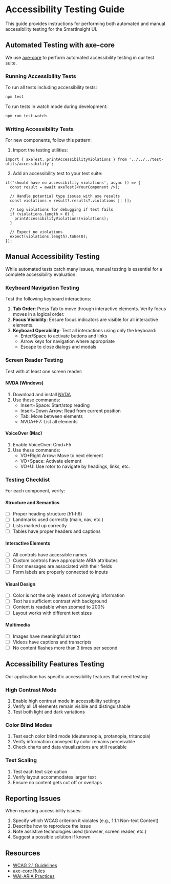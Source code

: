 # Accessibility Testing Guide

This guide provides instructions for performing both automated and manual accessibility testing for the SmartInsight UI.

## Automated Testing with axe-core

We use [axe-core](https://github.com/dequelabs/axe-core) to perform automated accessibility testing in our test suite.

### Running Accessibility Tests

To run all tests including accessibility tests:

```bash
npm test
```

To run tests in watch mode during development:

```bash
npm run test:watch
```

### Writing Accessibility Tests

For new components, follow this pattern:

1. Import the testing utilities:

```tsx
import { axeTest, printAccessibilityViolations } from '../../../test-utils/accessibility';
```

2. Add an accessibility test to your test suite:

```tsx
it('should have no accessibility violations', async () => {
  const result = await axeTest(<YourComponent />);
  
  // Handle potential type issues with axe results
  const violations = result?.results?.violations || [];
  
  // Log violations for debugging if test fails
  if (violations.length > 0) {
    printAccessibilityViolations(violations);
  }
  
  // Expect no violations
  expect(violations.length).toBe(0);
});
```

## Manual Accessibility Testing

While automated tests catch many issues, manual testing is essential for a complete accessibility evaluation.

### Keyboard Navigation Testing

Test the following keyboard interactions:

1. **Tab Order**: Press Tab to move through interactive elements. Verify focus moves in a logical order.
2. **Focus Visibility**: Ensure focus indicators are visible for all interactive elements.
3. **Keyboard Operability**: Test all interactions using only the keyboard:
   - Enter/Space to activate buttons and links
   - Arrow keys for navigation where appropriate
   - Escape to close dialogs and modals

### Screen Reader Testing

Test with at least one screen reader:

#### NVDA (Windows)
1. Download and install [NVDA](https://www.nvaccess.org/download/)
2. Use these commands:
   - Insert+Space: Start/stop reading
   - Insert+Down Arrow: Read from current position
   - Tab: Move between elements
   - NVDA+F7: List all elements

#### VoiceOver (Mac)
1. Enable VoiceOver: Cmd+F5
2. Use these commands:
   - VO+Right Arrow: Move to next element
   - VO+Space: Activate element
   - VO+U: Use rotor to navigate by headings, links, etc.

### Testing Checklist

For each component, verify:

#### Structure and Semantics
- [ ] Proper heading structure (h1-h6)
- [ ] Landmarks used correctly (main, nav, etc.)
- [ ] Lists marked up correctly
- [ ] Tables have proper headers and captions

#### Interactive Elements
- [ ] All controls have accessible names
- [ ] Custom controls have appropriate ARIA attributes
- [ ] Error messages are associated with their fields
- [ ] Form labels are properly connected to inputs

#### Visual Design
- [ ] Color is not the only means of conveying information
- [ ] Text has sufficient contrast with background
- [ ] Content is readable when zoomed to 200%
- [ ] Layout works with different text sizes

#### Multimedia
- [ ] Images have meaningful alt text
- [ ] Videos have captions and transcripts
- [ ] No content flashes more than 3 times per second

## Accessibility Features Testing

Our application has specific accessibility features that need testing:

### High Contrast Mode
1. Enable high contrast mode in accessibility settings
2. Verify all UI elements remain visible and distinguishable
3. Test both light and dark variations

### Color Blind Modes
1. Test each color blind mode (deuteranopia, protanopia, tritanopia)
2. Verify information conveyed by color remains perceivable
3. Check charts and data visualizations are still readable

### Text Scaling
1. Test each text size option
2. Verify layout accommodates larger text
3. Ensure no content gets cut off or overlaps

## Reporting Issues

When reporting accessibility issues:

1. Specify which WCAG criterion it violates (e.g., 1.1.1 Non-text Content)
2. Describe how to reproduce the issue
3. Note assistive technologies used (browser, screen reader, etc.)
4. Suggest a possible solution if known

## Resources

- [WCAG 2.1 Guidelines](https://www.w3.org/TR/WCAG21/)
- [axe-core Rules](https://github.com/dequelabs/axe-core/blob/master/doc/rule-descriptions.md)
- [WAI-ARIA Practices](https://www.w3.org/WAI/ARIA/apg/) 